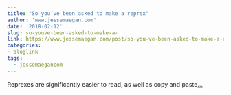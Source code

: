 ```yaml
---
title: "So you’ve been asked to make a reprex"
author: 'www.jessemaegan.com'
date: '2018-02-12'
slug: so-youve-been-asked-to-make-a-
link: https://www.jessemaegan.com/post/so-you-ve-been-asked-to-make-a-reprex/
categories:
- bloglink
tags:
  - jessemaegancom
---
```


Reprexes are significantly easier to read, as well as copy and paste[... <i class="fas fa-external-link-alt"></i>](https://www.jessemaegan.com/post/so-you-ve-been-asked-to-make-a-reprex/)

